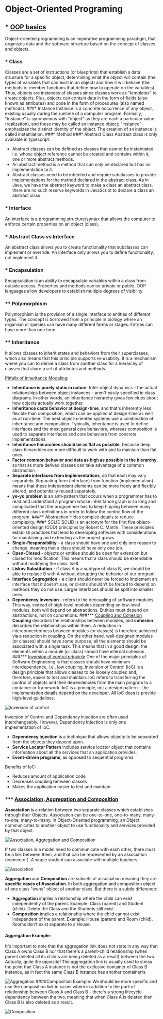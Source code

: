 # Object-Oriented Programing

## \* [OOP basics](https://www.imaginarycloud.com/blog/functional-programming-vs-oop/#key)

Object-oriented programming is an imperative programming paradigm,
that organizes data and the software structure based on the concept of classes and objects.

### \* Class

Classes are a set of instructions (or blueprints)
that establish a data structure for a specific object,
determining what the object will contain
(the types of variables that can exist in an object)
and how it will behave (the methods or member functions
that define how to operate on the variables).
Thus, objects are instances of classes since classes work
as "templates" to create objects.
Plus, objects can contain data in the form of fields
(also known as attributes)
and code in the form of procedures (also named methods).
###\* Instance
Instance is a concrete occurrence of any object, existing usually during the runtime of a computer program.
Formally, "instance" is synonymous with "object" as they are each a particular value (realization),
and these may be called an instance object; "instance" emphasizes the distinct identity of the object.
The creation of an instance is called instantiation.
###\* Method
###\* Abstract Class
Abstract class is only available in typescript.

- Abstract classes can be defined as classes that cannot be instantiated
  i.e. whose object reference cannot be created and contains within it,
  one or more abstract methods.
- An abstract method is a method that can only be declared
  but has no implementation to it.
- Abstract classes need to be inherited and require subclasses
  to provide implementations for the method declared in the abstract class.
  As in Java, we have the abstract keyword to make a class an abstract class,
  there are no such reserve keywords in JavaScript to declare a class an abstract class.

### \* Interface

An interface is a programming structure/syntax
that allows the computer to enforce certain properties on an object (class).

### \* Abstract Class vs Interface

An abstract class allows you to create functionality
that subclasses can implement or override.
An interface only allows you to define functionality, not implement it.

### \* Encapsulation

Encapsulation is an ability to encapsulate variables within a class from outside access.
Properties and methods can be private or public.
OOP languages allow developers to establish multiple degrees of visibility.

### \*\* Polymorphism

Polymorphism is the provision of a single interface to entities of different types.
The concept is borrowed from a principle in biology where an organism or species can have many different forms or stages.
Entries can have more than one form.

### \*\* Inheritance

It allows classes to inherit states and behaviors from their superclasses,
which also means that this principle supports re-usability.
It is a mechanism where you can to derive a class from another class
for a hierarchy of classes that share a set of attributes and methods.

[Pitfalls of Inheritance Modeling](https://www.codemag.com/article/0002081/Some-Pitfalls-of-Inheritance):

- **Inheritance is purely static in nature**. Inter-object dynamics -
  the actual relationships between object instances -
  aren't easily specified in class diagrams.
  In other words, an inheritance hierarchy gives few clues
  about how objects actually work together.
- **Inheritance casts behavior at design-time**,
  and that's inherently less flexible than composition,
  which can be applied at design-time as well as at run-time.
  The best object-oriented systems use a combination of
  inheritance and composition. Typically, inheritance is
  used to define interfaces and the most general core behaviors,
  whereas composition is used to separate interfaces and core
  behaviors from concrete implementations.
- **Inheritance hierarchies should be as flat as possible**,
  because deep class hierarchies are more difficult
  to work with and to maintain than flat ones.
- **Factor common behavior and data as high as possible in the hierarchy**,
  so that as more derived classes can take advantage of a common abstraction
- **Separate interfaces from implementations**,
  so that each may vary separately. Separating form (interface)
  from function (implementation) means that these independent elements
  can be more freely and flexibly altered, and potentially reused separately.
- **yo-yo problem** is an anti-pattern that occurs when a programmer
  has to read and understand a program whose inheritance graph is so long
  and complicated that the programmer has to keep flipping between
  many different class definitions in order to follow the control flow of the program.
  ###\*\* Abstraction
  Hides complex details to reduce complexity.
  ###\* SOLID
  SOLID is an acronym for the first five object-oriented design (OOD)
  principles by Robert C. Martin.
  These principles establish practices that lend to developing software
  with considerations for maintaining and extending as the project grows.
- **Single-Responsibility** - a class should have one and only one reason to change,
  meaning that a class should have only one job.
- **Open-Closed** - objects or entities should be open for extension
  but closed for modification. This means that a class should be extendable without modifying the class itself.
- **Liskov Substitution** - if class A is a subtype of class B,
  we should be able to replace B with A without disrupting the behavior of our program.
- **Interface Segregation** - a client should never be forced to implement
  an interface that it doesn’t use, or clients shouldn’t be forced to depend
  on methods they do not use. Larger interfaces should be split into smaller ones.
- **Dependency Inversion** - refers to the decoupling of software modules.
  This way, instead of high-level modules depending on low-level modules,
  both will depend on abstractions. Entities must depend on abstractions, not on concretions.
  ###\*** [Coupling and Cohesion](https://home.adelphi.edu/sbloch/class/adages/coupling_cohesion.html)
  **Coupling** describes the relationships between modules,
  and **cohesion** describes the relationships within them.
  A reduction in interconnectedness between modules (or classes)
  is therefore achieved via a reduction in coupling.
  On the other hand, well-designed modules (or classes) should have some purpose;
  all the elements should be associated with a single task.
  This means that in a good design, the elements within a module (or class)
  should have internal cohesion.
  ###\*** [Inversion of control principle](https://www.educative.io/edpresso/what-is-inversion-of-control)
  One of the major principles of Software Engineering is that classes should have
  minimum interdependence, i.e., low coupling. Inversion of Control (IoC)
  is a design principle that allows classes to be loosely coupled and,
  therefore, easier to test and maintain. IoC refers to transferring the control
  of objects and their dependencies from the main program to a container
  or framework. IoC is a principle, not a design pattern – the implementation
  details depend on the developer. All IoC does is provide high-level guidelines.

![Inversion of control](images/inversion-of-control.png)

Inversion of Control and Dependency Injection are often used interchangeably.
However, Dependency Injection is only one implementation of IoC.

- **Dependency injection** is a technique that allows objects to be separated
  from the objects they depend upon.
- **Service Locator Pattern** includes service locator object that contains
  information about all the services that an application provides.
- **Event-driven programs**, as opposed to sequential programs

Benefits of IoC:

- Reduces amount of application code
- Decreases coupling between classes
- Makes the application easier to test and maintain

### \*\*\* [Association, Aggregation and Composition](https://www.visual-paradigm.com/guide/uml-unified-modeling-language/uml-aggregation-vs-composition/)

**Association** is a relation between two separate classes which establishes through
their Objects. Association can be one-to-one, one-to-many, many-to-one, many-to-many.
In Object-Oriented programming, an Object communicates to another object to use
functionality and services provided by that object.

![Association, Aggregation and Composition](images/association-aggregation-composition.png)

If two classes in a model need to communicate with each other, there must be a link
between them, and that can be represented by an association (connector).
A single student can associate with multiple teachers:

![Association](images/association.png)

**Aggregation** and **Composition** are subsets of association meaning they are
**specific cases of Association**. In both aggregation and composition object of one class
"owns" object of another class. But there is a subtle difference:

- **Aggregation** implies a relationship where the child can exist independently
  of the parent. Example: Class (parent) and Student (child).
  Delete the Class and the Students still exist.
- **Composition** implies a relationship where the child cannot exist independent of the
  parent. Example: House (parent) and Room (child). Rooms don't exist separate to a House.

#### Aggregation Example:

It's important to note that the aggregation link does not state in any way that
Class A owns Class B nor that there's a parent-child relationship
(when parent deleted all its child's are being deleted as a result) between the two.
Actually, quite the opposite! The aggregation link is usually used to stress
the point that Class A instance is not the exclusive container of Class B instance,
as in fact the same Class B instance has another container/s.

![Aggregation](images/aggregation.png)
####Composition Example:
We should be more specific and use the composition link in cases where in addition
to the part-of relationship between Class A and Class B - there's a strong lifecycle
dependency between the two, meaning that when Class A is deleted then Class B is
also deleted as a result.

![Composition](images/composition.png)
